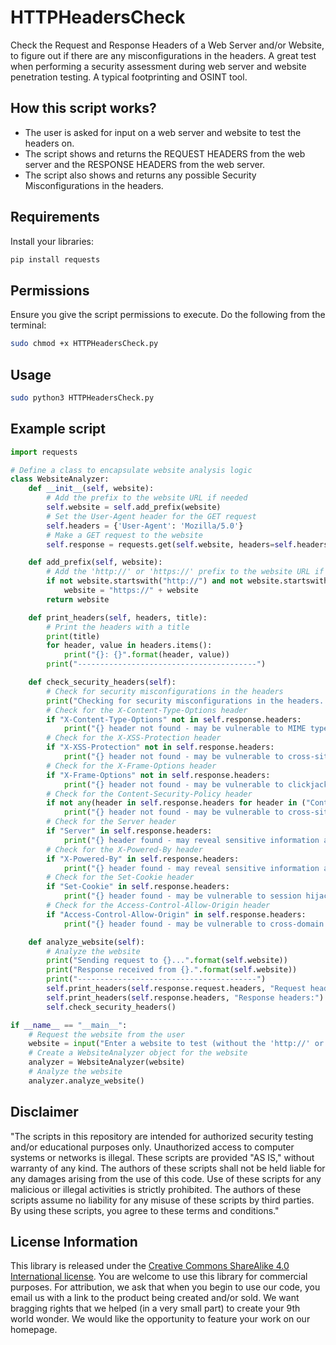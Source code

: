 # HTTPHeadersCheck
Check the Request and Response Headers of a Web Server and/or Website, to figure out if there are any misconfigurations in the headers. A great test when performing a security assessment during web server and website penetration testing. A typical footprinting and OSINT tool.

## How this script works?
- The user is asked for input on a web server and website to test the headers on.
- The script shows and returns the REQUEST HEADERS from the web server and the RESPONSE HEADERS from the web server.
- The script also shows and returns any possible Security Misconfigurations in the headers.

## Requirements

Install your libraries:
```bash
pip install requests
```

## Permissions

Ensure you give the script permissions to execute. Do the following from the terminal:
```bash
sudo chmod +x HTTPHeadersCheck.py
```

## Usage
```bash
sudo python3 HTTPHeadersCheck.py
```

## Example script
```python
import requests

# Define a class to encapsulate website analysis logic
class WebsiteAnalyzer:
    def __init__(self, website):
        # Add the prefix to the website URL if needed
        self.website = self.add_prefix(website)
        # Set the User-Agent header for the GET request
        self.headers = {'User-Agent': 'Mozilla/5.0'}
        # Make a GET request to the website
        self.response = requests.get(self.website, headers=self.headers)

    def add_prefix(self, website):
        # Add the 'http://' or 'https://' prefix to the website URL if needed
        if not website.startswith("http://") and not website.startswith("https://"):
            website = "https://" + website
        return website

    def print_headers(self, headers, title):
        # Print the headers with a title
        print(title)
        for header, value in headers.items():
            print("{}: {}".format(header, value))
        print("----------------------------------------")

    def check_security_headers(self):
        # Check for security misconfigurations in the headers
        print("Checking for security misconfigurations in the headers...")
        # Check for the X-Content-Type-Options header
        if "X-Content-Type-Options" not in self.response.headers:
            print("{} header not found - may be vulnerable to MIME type sniffing attacks".format("X-Content-Type-Options"))
        # Check for the X-XSS-Protection header
        if "X-XSS-Protection" not in self.response.headers:
            print("{} header not found - may be vulnerable to cross-site scripting attacks".format("X-XSS-Protection"))
        # Check for the X-Frame-Options header
        if "X-Frame-Options" not in self.response.headers:
            print("{} header not found - may be vulnerable to clickjacking attacks".format("X-Frame-Options"))
        # Check for the Content-Security-Policy header
        if not any(header in self.response.headers for header in ("Content-Security-Policy", "X-Content-Security-Policy", "X-WebKit-CSP")):
            print("{} header not found - may be vulnerable to cross-site scripting and injection attacks".format("Content-Security-Policy"))
        # Check for the Server header
        if "Server" in self.response.headers:
            print("{} header found - may reveal sensitive information about the server".format("Server"))
        # Check for the X-Powered-By header
        if "X-Powered-By" in self.response.headers:
            print("{} header found - may reveal sensitive information about the server".format("X-Powered-By"))
        # Check for the Set-Cookie header
        if "Set-Cookie" in self.response.headers:
            print("{} header found - may be vulnerable to session hijacking attacks".format("Set-Cookie"))
        # Check for the Access-Control-Allow-Origin header
        if "Access-Control-Allow-Origin" in self.response.headers:
            print("{} header found - may be vulnerable to cross-domain attacks".format("Access-Control-Allow-Origin"))

    def analyze_website(self):
        # Analyze the website
        print("Sending request to {}...".format(self.website))
        print("Response received from {}.".format(self.website))
        print("----------------------------------------")
        self.print_headers(self.response.request.headers, "Request headers:")
        self.print_headers(self.response.headers, "Response headers:")
        self.check_security_headers()

if __name__ == "__main__":
    # Request the website from the user
    website = input("Enter a website to test (without the 'http://' or 'https://' prefix): ")
    # Create a WebsiteAnalyzer object for the website
    analyzer = WebsiteAnalyzer(website)
    # Analyze the website
    analyzer.analyze_website()
```

## Disclaimer
"The scripts in this repository are intended for authorized security testing and/or educational purposes only. Unauthorized access to computer systems or networks is illegal. These scripts are provided "AS IS," without warranty of any kind. The authors of these scripts shall not be held liable for any damages arising from the use of this code. Use of these scripts for any malicious or illegal activities is strictly prohibited. The authors of these scripts assume no liability for any misuse of these scripts by third parties. By using these scripts, you agree to these terms and conditions."

## License Information

This library is released under the [Creative Commons ShareAlike 4.0 International license](https://creativecommons.org/licenses/by-sa/4.0/). You are welcome to use this library for commercial purposes. For attribution, we ask that when you begin to use our code, you email us with a link to the product being created and/or sold. We want bragging rights that we helped (in a very small part) to create your 9th world wonder. We would like the opportunity to feature your work on our homepage.
